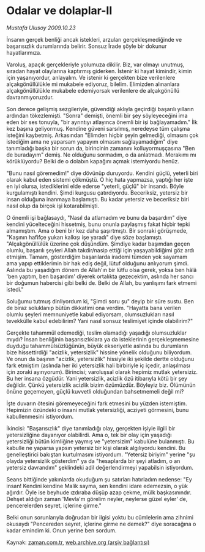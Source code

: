 # Odalar ve dolaplar-II

*Mustafa Ulusoy 2009.10.23*

<tr><td class="metin" colspan="2" style="padding-top: 20px; padding-left: 5px; padding-right: 10px;">İnsanın gerçek benliği ancak istekleri, arzuları gerçekleşmediğinde ve başarısızlık durumlarında belirir. Sonsuz İrade şöyle bir dokunur hayatlarımıza.</td></tr><tr><td class="metin" colspan="2" style="padding-top: 20px; padding-left: 5px; padding-right: 10px;"><p>Varoluş, apaçık gerçekleriyle yolumuza dikilir. Biz, var olmayı unutmuş, sıradan hayat olaylarına kaptırmış giderken. İstenir ki hayat kimindir, kimin için yaşanıyordur, anlayalım. Ve istenir ki gerçekten bize verilenlere alçakgönüllülükle mi mukabele ediyoruz, bilelim. Elimizden alınanlara alçakgönüllülükle mukabele edemiyorsak verilenlere de alçakgönüllü davranmıyoruzdur.
<p> Son derece gelişmiş sezgileriyle, güvendiği aklıyla geçirdiği başarılı yılların ardından tökezlemişti. "Sonra" demişti, önemli bir şey söyleyeceğini ima eden bir ses tonuyla, "bir ayrıntıyı atlayınca önemli bir işi bağlayamadım." İlk kez başına geliyormuş. Kendine güveni sarsılmış, neredeyse tüm çalışma isteğini kaybetmiş. Arkasından "Elimden hiçbir şeyin gelmediği, olmasını çok istediğim ama ne yaparsam yapayım olmasını sağlayamadığım" diye tanımladığı başka bir sorun da, birincinin zamanını kolluyormuşçasına "Ben de buradayım" demiş. Ne olduğunu sormadım, o da anlatmadı. Merakımı mı körüklüyordu? Belki de o dolabın kapağını açmak istemiyordu henüz.
<p>"Bunu nasıl göremedim!" diye dövünüp duruyordu. Kendini güçlü, yeterli biri olarak kabul eden sistemi çökmüştü. O hiç hata yapmazsa, yaptığı her işte en iyi olursa, istediklerini elde ederse "yeterli, güçlü" bir insandı. Böyle kurgulamıştı kendini. Şimdi kurgusu çatırdıyordu. Beceriksiz, yetersiz bir insan olduğuna inanmaya başlamıştı. Bu kadar yetersiz ve beceriksiz biri nasıl olup da birçok işi kotarabilmişti.
<p>O önemli işi bağlasaydı, "Nasıl da atlamadım ve bunu da başardım" diye kendini yücelteceğini hissetmiş, bunu onunla paylaşmış fakat hiçbir tepki almamıştım. Ama o beni bir kez daha şaşırtmıştı. Bir sonraki görüşmede, "Kaşının hafifçe yukarı kalkışı işe yaradı" diye söze başlamıştı. "Alçakgönüllülük üzerine çok düşündüm. Şimdiye kadar başımdan geçen olumlu, başarılı şeyleri Allah takdir/nasip ettiği için yaşayabildiğimi göz ardı etmişim. Tamam, gösterdiğim başarılarda irademi tümden yok sayamam ama yapıp ettiklerimin bir hak ediş değil, lütuf olduğunu anlıyorum şimdi. Aslında bu yaşadığım dönem de Allah'ın bir lütfu olsa gerek, yoksa ben hâlâ 'ben yaptım, ben başardım' diyerek ortalıkta gezecektim, aslında her sancı bir doğumun habercisi gibi belki de. Belki de Allah, bu yanlışımı fark etmemi istedi."
<p>Soluğumu tutmuş dinliyordum ki, "Şimdi soru şu" deyip bir süre sustu. Ben de biraz soluklanıp bütün dikkatimi ona verdim. "Hayatta bana verilen olumlu şeyleri memnuniyetle kabul ediyorsam, olumsuzlukları nasıl tevekkülle kabul edebilirim? Yani nasıl sonsuz teslimiyet içinde olabilirim?"
<p>Gerçekte tahammül edemediği, teslim olamadığı yaşadığı olumsuzluklar mıydı? İnsan benliğinin başarısızlıklara ya da isteklerinin gerçekleşmemesine duyduğu tahammülsüzlüğünün, büyük ekseriyetle aslında bu durumların bize hissettirdiği "acizlik, yetersizlik" hissine yönelik olduğunu biliyordum. Ve onun da başının "acizlik, yetersizlik" hissiyle iki şekilde dertte olduğunu fark etmiştim (aslında her iki yetersizlik hali birbiriyle iç içedir, anlaşılması için zoraki ayırıyorum). Birincisi; varoluşsal olarak hepimiz mutlak yetersiziz. Bu her insana özgüdür. Yani yetersizlik, acizlik özü itibarıyla kötü bir şey değildir. Çünkü yetersizlik acizlik bizim özümüzdür. Böyleyiz biz. Ölümünün önüne geçemeyen, güçlü kuvvetli olduğundan bahsetmemeli değil mi?
<p>İşte duvarın ötesini göremeyeceğini fark etmesini bu yüzden istemiştim. Hepimizin özündeki o insani mutlak yetersizliği, acziyeti görmesini, bunu kabullenmesini istiyordum.
<p>İkincisi: "Başarısızlık" diye tanımladığı olay, gerçekten işiyle ilgili bir yetersizliğine dayanıyor olabilirdi. Ama o, tek bir olay için yaşadığı yetersizliği bütün kimliğine yaymış ve "yetersizim" kabulüne bulanmıştı. Bu kabulle ne yaparsa yapsın yetersiz bir kişi olarak algılıyordu kendini. Bu genelleştirici bakıştan kurtulmasını istiyordum. "Yetersiz biriyim" yerine "şu olayda yetersizlik gösterdim" ya da "hesaplarda bir şeyi atladım, o an yetersiz davrandım" şeklindeki adil değerlendirmeyi yapabilsin istiyordum.
<p>Seans bittiğinde yakınlarda okuduğum şu satırları hatırladım nedense: "Ey insan! Kendini kendine Malik sayma, sen kendini idare edemezsin, o yük ağırdır. Öyle ise beyhude ızdıraba düşüp azap çekme, mülk başkasınındır. Dehşet aldığın zaman 'Mevla'm görelim neyler, neylerse güzel eyler' de, pencerelerden seyret, içlerine girme."
<p>Belki onun sorunlarıyla doğrudan bir ilgisi yoktu bu cümlelerin ama zihnimi okusaydı "Pencereden seyret, içlerine girme ne demek?" diye soracağına o kadar emindim ki. Onun yerine ben sordum.<br/></p></p></p></p></p></p></p></p></p></p></td></tr>

Kaynak: [zaman.com.tr](http://zaman.com.tr/yazar.do?yazino=906421), [web.archive.org (arşiv bağlantısı)](http://web.archive.org/web/20091027033215/http://zaman.com.tr:80/yazar.do?yazino=906421)
